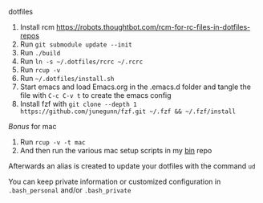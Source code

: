 dotfiles

1. Install rcm https://robots.thoughtbot.com/rcm-for-rc-files-in-dotfiles-repos
2. Run `git submodule update --init`
3. Run `./build`
4. Run `ln -s ~/.dotfiles/rcrc ~/.rcrc`
5. Run `rcup -v`
6. Run `~/.dotfiles/install.sh`
7. Start emacs and load Emacs.org in the .emacs.d folder and tangle the file
   with `C-c C-v t` to create the emacs config
8. Install fzf with `git clone --depth 1 https://github.com/junegunn/fzf.git ~/.fzf && ~/.fzf/install`

_Bonus_ for mac

1. Run `rcup -v -t mac`
2. And then run the various mac setup scripts in my [bin](https://github.com/floatingman/bin) repo

Afterwards an alias is created to update your dotfiles with the command `ud`

You can keep private information or customized configuration in `.bash_personal` and/or `.bash_private`
